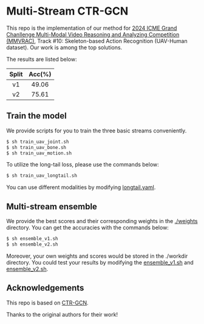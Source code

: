 # Multi-Stream CTR-GCN
This repo is the implementation of our method for [2024 ICME Grand Chanllenge Multi-Modal Video Reasoning and Analyzing Competition (MMVRAC)](https://sutdcv.github.io/MMVRAC/), Track #10: Skeleton-based Action Recognition (UAV-Human dataset). Our work is among the top solutions.

The results are listed below:

| Split | Acc(%) |
| :---: | :----: |
|  v1   | 49.06  |
|  v2   | 75.61  |

## Train the model
We provide scripts for you to train the three basic streams conveniently.
```bash
$ sh train_uav_joint.sh
$ sh train_uav_bone.sh
$ sh train_uav_motion.sh
```
To utilize the long-tail loss, please use the commands below:
```bash
$ sh train_uav_longtail.sh
```
You can use different modalities by modifying [longtail.yaml](./config/uav/longtail.yaml).

## Multi-stream ensemble
We provide the best scores and their corresponding weights in the [./weights](./weights/) directory. You can get the accuracies with the commands below:
```bash
$ sh ensemble_v1.sh
$ sh ensemble_v2.sh
```
Moreover, your own weights and scores would be stored in the ./workdir directory. You could test your results by modifying the [ensemble_v1.sh](ensemble_v1.sh) and [ensemble_v2.sh](ensemble_v2.sh).

## Acknowledgements

This repo is based on [CTR-GCN](https://github.com/Uason-Chen/CTR-GCN).

Thanks to the original authors for their work!
